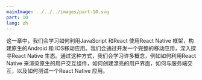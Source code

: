 ```yaml
---
mainImage: ../../../images/part-10.svg
part: 10
lang: zh
---
```


<div class="intro">

<!-- In this part, we will learn how to build native Android and iOS mobile applications with JavaScript and React using the React Native framework. We will dive into the React Native ecosystem by developing an entire mobile application from scratch. Along the way, we will learn concepts such as how to render native user interface components with React Native, how to create beautiful user interfaces, how to communicate with a server, and how to test a React Native application. -->

这一章中，我们会学习如何利用JavaScript 和React 使用React Native 框架，构建原生的Android 和 IOS移动应用。我们会通过开发一个完整的移动应用，深入探寻React Native 生态。通过这种方式，我们会学习许多概念，例如如何利用React Native 来渲染原生的用户交互组件，如何创建漂亮的用户界面，如何与服务端交互，以及如何测试一个React Native 应用。

</div>
